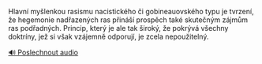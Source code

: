
Hlavní myšlenkou rasismu nacistického či gobineauovského typu je tvrzení, že hegemonie nadřazených ras přináší prospěch také skutečným zájmům ras podřadných. Princip, který je ale tak široký, že pokrývá všechny doktríny, jež si však vzájemně odporují, je zcela nepoužitelný.

[🔊 Poslechnout audio](/data/7-paragraphs/audio/chapter_165/para_003-Hlavn-mylenkou-rasismu-nacistickho-i-gobineauo.mp3)
